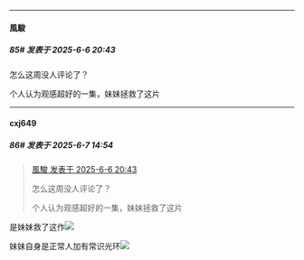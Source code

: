 ﻿
*****

####  風駿  
##### 85#       发表于 2025-6-6 20:43

怎么这周没人评论了？

个人认为观感超好的一集，妹妹拯救了这片


*****

####  cxj649  
##### 86#       发表于 2025-6-7 14:54

<blockquote><a href="httphttps://stage1st.com/2b/forum.php?mod=redirect&amp;goto=findpost&amp;pid=67893899&amp;ptid=2250850" target="_blank">風駿 发表于 2025-6-6 20:43</a>

怎么这周没人评论了？

个人认为观感超好的一集，妹妹拯救了这片</blockquote>
是妹妹救了这作<img src="https://static.stage1st.com/image/smiley/face2017/067.png" referrerpolicy="no-referrer">

妹妹自身是正常人加有常识光环<img src="https://static.stage1st.com/image/smiley/face2017/068.png" referrerpolicy="no-referrer">

